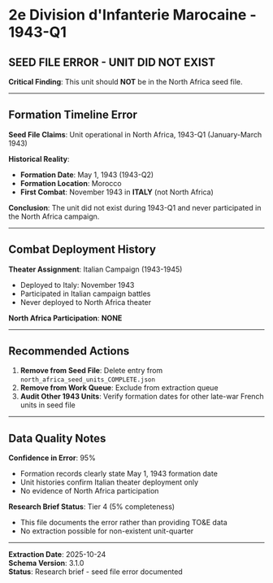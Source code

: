 # 2e Division d'Infanterie Marocaine - 1943-Q1

## SEED FILE ERROR - UNIT DID NOT EXIST

**Critical Finding**: This unit should **NOT** be in the North Africa seed file.

---

## Formation Timeline Error

**Seed File Claims**: Unit operational in North Africa, 1943-Q1 (January-March 1943)

**Historical Reality**:
- **Formation Date**: May 1, 1943 (1943-Q2)
- **Formation Location**: Morocco
- **First Combat**: November 1943 in **ITALY** (not North Africa)

**Conclusion**: The unit did not exist during 1943-Q1 and never participated in the North Africa campaign.

---

## Combat Deployment History

**Theater Assignment**: Italian Campaign (1943-1945)
- Deployed to Italy: November 1943
- Participated in Italian campaign battles
- Never deployed to North Africa theater

**North Africa Participation**: **NONE**

---

## Recommended Actions

1. **Remove from Seed File**: Delete entry from `north_africa_seed_units_COMPLETE.json`
2. **Remove from Work Queue**: Exclude from extraction queue
3. **Audit Other 1943 Units**: Verify formation dates for other late-war French units in seed file

---

## Data Quality Notes

**Confidence in Error**: 95%
- Formation records clearly state May 1, 1943 formation date
- Unit histories confirm Italian theater deployment only
- No evidence of North Africa participation

**Research Brief Status**: Tier 4 (5% completeness)
- This file documents the error rather than providing TO&E data
- No extraction possible for non-existent unit-quarter

---

**Extraction Date**: 2025-10-24  
**Schema Version**: 3.1.0  
**Status**: Research brief - seed file error documented
